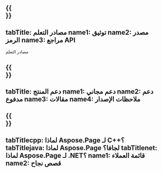 ﻿---
translation: true
deploy: false
---

{{<section learningresources>}}
---
tabTitle: مصادر التعلم
name1: توثيق
name2: مصدر الرمز
name3: مراجع API
---

مصادر التعلم

{{<section support>}}
---
tabTitle: دعم المنتج
name1: دعم مجاني
name2: دعم مدفوع
name3: مقالات
name4: ملاحظات الإصدار
---

{{<section why>}}
---
tabTitlecpp: لماذا Aspose.Page لـ C++؟
tabTitlejava: لماذا Aspose.Page لجافا؟
tabTitlenet: لماذا Aspose.Page لـ .NET؟
name1: قائمة العملاء
name2: قصص نجاح
---